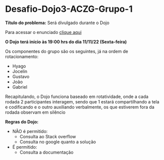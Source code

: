 # Desafio-Dojo3-ACZG-Grupo-1

**Título do problema:** Será divulgado durante o Dojo

Para acessar o enunciado [clique aqui](https://docs.google.com/document/d/1t7zqDP1m0pb0FhBPwsTlhVmgfhzDT0ab73Wa_5nYPaQ/edit?usp=sharing)


**O Dojo terá início às 19:00 hrs do dia 11/11/22 (Sexta-feira)**


Os componentes do grupo são os seguintes, já na ordem de rotacionamento:
- Hyago
- Jocelin
- Gustavo
- João
- Gabriel


Recapitulando, o Dojo funciona baseado em rotatividade, onde a cada rodada 2 participantes interagem, sendo que 1 estará
compartilhando a tela e codificando e o outro auxiliando verbalmente, os que estiverem fora da rodada observam em silêncio

**Regras do Dojo:**
- NÃO é permitido:
    - Consulta ao Stack overflow
    - Consulta no google quanto a solução
- É permitido:
    - Consulta a documentação








